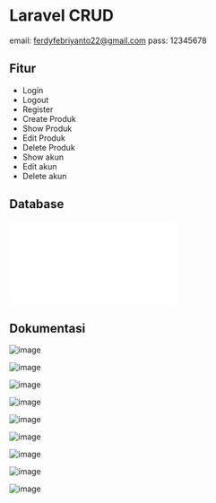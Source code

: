 # Laravel CRUD

email: ferdyfebriyanto22@gmail.com
pass: 12345678

## Fitur

-   Login
-   Logout
-   Register
-   Create Produk
-   Show Produk
-   Edit Produk
-   Delete Produk
-   Show akun
-   Edit akun
-   Delete akun

## Database

![SQL](laravel_dependency_injection.sql)

## Dokumentasi

![image](https://github.com/ferdyfebriyanto/laravel_crud_ferdyy/assets/47923906/04628858-57b0-4330-8c0b-74d36cd09fe5)

![image](https://github.com/ferdyfebriyanto/laravel_crud_ferdyy/assets/47923906/dc35864b-7a6c-4681-9db6-f072f19222e1)

![image](https://github.com/ferdyfebriyanto/laravel_crud_ferdyy/assets/47923906/f7500dca-4ff4-4405-a9ba-0c753e689a80)

![image](https://github.com/ferdyfebriyanto/laravel_crud_ferdyy/assets/47923906/de35905a-1e1d-441d-8712-206752a46aa6)

![image](https://github.com/ferdyfebriyanto/laravel_crud_ferdyy/assets/47923906/45a4b268-421d-446a-962e-56ff998d8bd5)

![image](https://github.com/ferdyfebriyanto/laravel_crud_ferdyy/assets/47923906/8915fa5a-2cde-4b86-943a-509fa3d76803)

![image](https://github.com/ferdyfebriyanto/laravel_crud_ferdyy/assets/47923906/26debbf0-66d1-4ae5-bc1f-d41859f68b1e)

![image](https://github.com/ferdyfebriyanto/laravel_crud_ferdyy/assets/47923906/3ebfa517-8c53-4e0c-afac-d2faebfa9497)

![image](https://github.com/ferdyfebriyanto/laravel_crud_ferdyy/assets/47923906/dec25c95-fc38-4c25-a067-df1ed5e26436)
